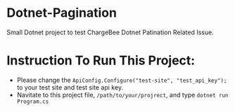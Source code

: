 # Dotnet-Pagination
Small Dotnet project to test ChargeBee Dotnet Patination Related Issue. 

# Instruction To Run This Project: 
- Please change the ``ApiConfig.Configure("test-site", "test_api_key");`` to your test site and test site api key. 
- Navitate to this project file, ``/path/to/your/projrect``, and type ``dotnet run Program.cs``  